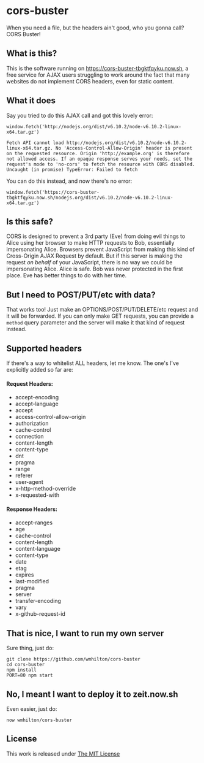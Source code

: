 # cors-buster
When you need a file, but the headers ain't good, who you gonna call? CORS Buster!

## What is this?

This is the software running on https://cors-buster-tbgktfqyku.now.sh, a free
service for AJAX users struggling to work around the fact that many websites
do not implement CORS headers, even for static content.

## What it does

Say you tried to do this AJAX call and got this lovely error:

```
window.fetch('http://nodejs.org/dist/v6.10.2/node-v6.10.2-linux-x64.tar.gz')

Fetch API cannot load http://nodejs.org/dist/v6.10.2/node-v6.10.2-linux-x64.tar.gz. No 'Access-Control-Allow-Origin' header is present on the requested resource. Origin 'http://example.org' is therefore not allowed access. If an opaque response serves your needs, set the request's mode to 'no-cors' to fetch the resource with CORS disabled.
Uncaught (in promise) TypeError: Failed to fetch
```

You can do this instead, and now there's no error:

```
window.fetch('https://cors-buster-tbgktfqyku.now.sh/nodejs.org/dist/v6.10.2/node-v6.10.2-linux-x64.tar.gz')
```

## Is this safe?

CORS is designed to prevent a 3rd party (Eve) from doing evil things to Alice
using her browser to make HTTP requests to Bob, essentially impersonating Alice.
Browsers prevent JavaScript from making this kind of Cross-Origin AJAX Request
by default. But if this server is making the request *on behalf* of your
JavaScript, there is no way we could be impersonating Alice. Alice is safe.
Bob was never protected in the first place. Eve has better things to do with
her time.

## But I need to POST/PUT/etc with data?

That works too! Just make an OPTIONS/POST/PUT/DELETE/etc request and it will be forwarded.
If you can only make GET requests, you can provide a `method` query parameter and
the server will make it that kind of request instead.

## Supported headers

If there's a way to whitelist ALL headers, let me know. The one's I've explicitly added
so far are:

#### Request Headers:

- accept-encoding
- accept-language
- accept
- access-control-allow-origin
- authorization
- cache-control
- connection
- content-length
- content-type
- dnt
- pragma
- range
- referer
- user-agent
- x-http-method-override
- x-requested-with

#### Response Headers:

- accept-ranges
- age
- cache-control
- content-length
- content-language
- content-type
- date
- etag
- expires
- last-modified
- pragma
- server
- transfer-encoding
- vary
- x-github-request-id

## That is nice, I want to run my own server

Sure thing, just do:

```
git clone https://github.com/wmhilton/cors-buster
cd cors-buster
npm install
PORT=80 npm start
```

## No, I meant I want to deploy it to zeit.now.sh

Even easier, just do:

```
now wmhilton/cors-buster
```

## License

This work is released under [The MIT License](https://opensource.org/licenses/MIT)
